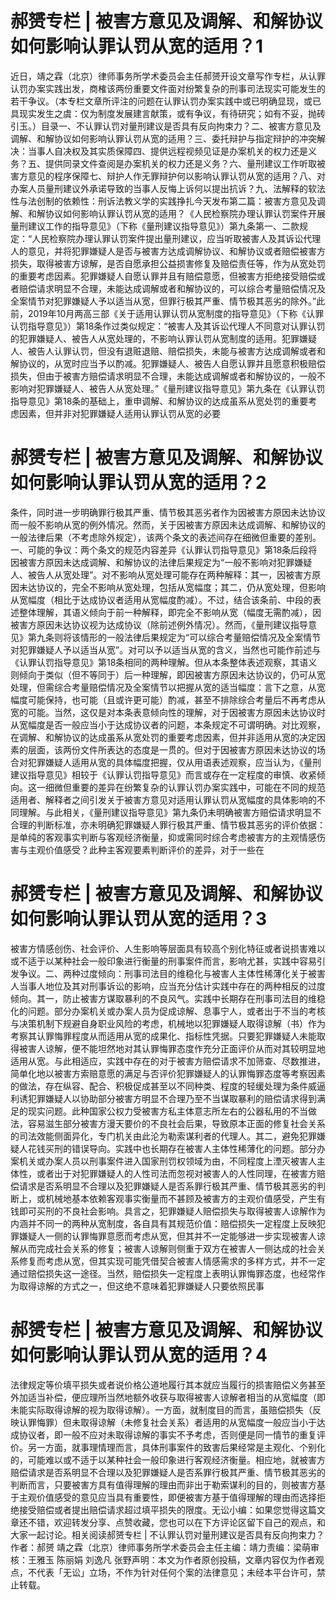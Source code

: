 # 郝赟专栏 | 被害方意见及调解、和解协议如何影响认罪认罚从宽的适用？1

近日，靖之霖（北京）律师事务所学术委员会主任郝赟开设文章写作专栏，从认罪认罚办案实践出发，商榷该两份重要文件面对纷繁复杂的刑事司法现实可能发生的若干争议。（本专栏文章所评注的问题在认罪认罚办案实践中或已明确显现，或已具现实发生之虞：仅为制度发展建言献策，或有争议，有待研究；如有不妥，抛砖引玉。）目录一、不认罪认罚对量刑建议是否具有反向拘束力？二、被害方意见及调解、和解协议如何影响认罪认罚从宽的适用？三、委托辩护与指定辩护的冲突解决：当事人自决权及其实质保障四、提供远程视频见证是办案机关的权力还是义务？五、提供同录文件查阅是办案机关的权力还是义务？六、量刑建议工作听取被害方意见的程序保障七、辩护人作无罪辩护何以影响认罪认罚从宽的适用？八、对办案人员量刑建议外承诺导致的当事人反悔上诉何以提出抗诉？九、法解释的软法性与法创制的依赖性：刑诉法教义学的实践挣扎今天发布第二篇：被害方意见及调解、和解协议如何影响认罪认罚从宽的适用？《人民检察院办理认罪认罚案件开展量刑建议工作的指导意见》（下称《量刑建议指导意见》）第九条第一、二款规定：“人民检察院办理认罪认罚案件提出量刑建议，应当听取被害人及其诉讼代理人的意见，并将犯罪嫌疑人是否与被害方达成调解协议、和解协议或者赔偿被害方损失，取得被害方谅解，是否自愿承担公益损害修复及赔偿责任等，作为从宽处罚的重要考虑因素。犯罪嫌疑人自愿认罪并且有赔偿意愿，但被害方拒绝接受赔偿或者赔偿请求明显不合理，未能达成调解或者和解协议的，可以综合考量赔偿情况及全案情节对犯罪嫌疑人予以适当从宽，但罪行极其严重、情节极其恶劣的除外。”此前，2019年10月两高三部《关于适用认罪认罚从宽制度的指导意见》（下称《认罪认罚指导意见》）第18条作过类似规定：“被害人及其诉讼代理人不同意对认罪认罚的犯罪嫌疑人、被告人从宽处理的，不影响认罪认罚从宽制度的适用。犯罪嫌疑人、被告人认罪认罚，但没有退赃退赔、赔偿损失，未能与被害方达成调解或者和解协议的，从宽时应当予以酌减。犯罪嫌疑人、被告人自愿认罪并且愿意积极赔偿损失，但由于被害方赔偿请求明显不合理，未能达成调解或者和解协议的，一般不影响对犯罪嫌疑人、被告人从宽处理。”《量刑建议指导意见》第九条在《认罪认罚指导意见》第18条的基础上，重申调解、和解协议的达成虽系从宽处罚的重要考虑因素，但并非对犯罪嫌疑人适用认罪认罚从宽的必要

# 郝赟专栏 | 被害方意见及调解、和解协议如何影响认罪认罚从宽的适用？2

条件，同时进一步明确罪行极其严重、情节极其恶劣者作为因被害方原因未达协议而一般不影响从宽的例外情况。然而，关于因被害方原因未达成调解、和解协议的一般法律后果（不考虑除外规定），该两个条文的表述间存在细微但重要的差别。一、可能的争议：两个条文的规范内容差异《认罪认罚指导意见》第18条后段将因被害方原因未达成调解、和解协议的法律后果规定为“一般不影响对犯罪嫌疑人、被告人从宽处理”。对不影响从宽处理可能存在两种解释：其一，因被害方原因未达协议的，完全不影响从宽处理，包括从宽幅度；其二，仍从宽处理，但影响从宽幅度（相比于达成协议者适用从宽幅度酌减）。不过，结合该条前、中段的表述整体理解，其语义倾向于前一种解释，即完全不影响从宽（幅度无需酌减），因被害方原因未达协议视为达成协议（除前述例外情况）。然而，《量刑建议指导意见》第九条则将该情形的一般法律后果规定为“可以综合考量赔偿情况及全案情节对犯罪嫌疑人予以适当从宽”。对可以予以适当从宽的含义，当然也可能作前述与《认罪认罚指导意见》第18条相同的两种理解。但从本条整体表述观察，其语义则倾向于类似（但不等同于）后一种理解，即因被害方原因未达协议的，仍可从宽处理，但需综合考量赔偿情况及全案情节以把握从宽的适当幅度：言下之意，从宽幅度可能保持，也可能（且或许更可能）酌减，甚至不排除综合考量后不再考虑从宽的可能。当然，这仅是对本条表意倾向性的理解，对于因被害方原因未达协议时从宽幅度是否一般应当小于达成协议者的问题，本条规定不可谓明确。对比观察，在调解、和解协议的达成虽系从宽处罚的重要考虑因素，但并非适用从宽的决定因素的层面，该两份文件所表达的态度是一贯的。但对于因被害方原因未达协议的场合对犯罪嫌疑人适用从宽的具体幅度把握，仅从用语表述观察，应当认为，《量刑建议指导意见》相较于《认罪认罚指导意见》而言或存在一定程度的审慎、收紧倾向。这一细微但重要的差异在纷繁复杂的认罪认罚办案实践中，可能在不同的规范适用者、解释者之间引发关于被害方意见对适用认罪认罚从宽幅度的具体影响的不同理解。与此相关，《量刑建议指导意见》第九条仍未明确被害方赔偿请求明显不合理的判断标准，亦未明确犯罪嫌疑人罪行极其严重、情节极其恶劣的评价依据：是单纯的客观事实判断与客观经济衡量，抑或需同时综合考虑被害方的主观情感伤害与主观价值感受？此种主客观要素判断评价的差异，对于一些在

# 郝赟专栏 | 被害方意见及调解、和解协议如何影响认罪认罚从宽的适用？3

被害方情感创伤、社会评价、人生影响等层面具有较高个别化特征或者说损害难以或不适于以某种社会一般印象进行衡量的刑事案件而言，影响尤甚，实践中容易引发争议。二、两种过度倾向：刑事司法目的维稳化与被害人主体性稀薄化关于被害人当事人地位及其对刑事诉讼的影响，应当充分估计实践中存在的两种相反的过度倾向。其一，防止被害方谋取暴利的不良风气。实践中长期存在刑事司法目的维稳化的问题。部分办案机关或办案人员为促成谅解、息事宁人，或者出于不当的考核与决策机制下规避自身职业风险的考虑，机械地以犯罪嫌疑人取得谅解（书）作为考察其认罪悔罪程度从而适用从宽的成果化、指标性凭据。只要犯罪嫌疑人未能取得被害人谅解，便不能坦然地对其认罪悔罪态度作充分正面评价从而对其较明显地适用从宽。与此相适应，实践中存在的对于被害方赔偿请求不加筛查、尽数推进，简单化地以被害方索赔意愿的满足与否评价犯罪嫌疑人的认罪悔罪态度等考察因素的做法，存在纵容、配合、积极促成甚至以不同种类、程度的轻缓处理为条件威逼利诱犯罪嫌疑人以协助部分被害方明显不合理乃至不当谋取暴利的赔偿请求得到满足的现实问题。此种国家公权力受被害方私主体意志所左右的公器私用的不当做法，容易滋生部分被害方漫天要价的不良社会后果，导致原本正面的修复社会关系的司法效能侧面异化，专门机关由此沦为勒索谋利者的代理人。其二，避免犯罪嫌疑人花钱买刑的错误导向。实践中也长期存在被害人主体性稀薄化的问题。部分办案机关或办案人员以刑事案件进入国家刑罚权领域为由，不同程度上湮灭被害人主体性，或者出于对犯罪嫌疑人的人性司法而忽视对被害人的人性同理，在被害方赔偿请求是否系明显不合理以及犯罪嫌疑人是否系罪行极其严重、情节极其恶劣的判断上，或机械地基本依赖客观事实衡量而不甚顾及被害方的主观价值感受，产生有钱即可买刑的不良社会影响。具言之，犯罪嫌疑人赔偿损失与取得被害人谅解作为内涵并不同一的两种从宽制度，各自具有其规范价值：赔偿损失一定程度上反映犯罪嫌疑人一侧的认罪悔罪意愿而考虑从宽，但其并不一定能够进一步实现被害人谅解从而完成社会关系的修复；被害人谅解则侧重于双方在被害人一侧达成的社会关系修复而考虑从宽，但其实现可能凭借契合被害人情感需求的多样方式，并不一定通过赔偿损失这一途径。当然，赔偿损失一定程度上表明认罪悔罪态度，也经常作为取得谅解的方式之一，但这绝不意味着犯罪嫌疑人只要依照民事

# 郝赟专栏 | 被害方意见及调解、和解协议如何影响认罪认罚从宽的适用？4

法律规定等价填平损失或者说价格公道地履行其本就应当履行的损害赔偿义务甚至外加适当补偿，便应理所当然地额外收获与取得被害人谅解者相当的从宽幅度（即未能实际取得谅解的视为取得谅解）。一方面，就制度目的而言，虽赔偿损失（反映认罪悔罪）但未取得谅解（未修复社会关系）者适用的从宽幅度一般应当小于达成协议者，即一般不应对未取得谅解的事实不予考虑，否则便是同一情节的重复评价。另一方面，就事理情理而言，具体刑事案件的致害后果经常是主观化、个别化的，可能难以或不适于以某种社会一般印象进行客观经济衡量。相应地，就被害方赔偿请求是否系明显不合理以及犯罪嫌疑人是否系罪行极其严重、情节极其恶劣的判断而言，只要被害方具有值得理解的理由而非出于勒索谋利的目的，则被害方基于主观价值感受的意见应当具有重要性，即便被害方基于值得理解的理由而选择拒绝接受赔偿或者提出赔偿请求超过填平损失的限度。无讼小编：如果您觉得这篇文章还不错，欢迎转发分享、点赞收藏，您也可以在下方评论区留下自己的观点，和大家一起讨论。相关阅读郝赟专栏 | 不认罪认罚对量刑建议是否具有反向拘束力？作者：郝赟 靖之霖（北京）律师事务所学术委员会主任主编：靖力责编：梁萌审核：王雅玉 陈丽娟 刘逸凡 张野声明：本文为作者原创投稿，文章内容仅为作者观点，不代表「无讼」立场，不作为针对任何个案的法律意见；未经本平台许可，禁止转载。

